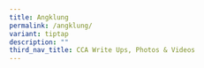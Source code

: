 ```yaml
---
title: Angklung
permalink: /angklung/
variant: tiptap
description: ""
third_nav_title: CCA Write Ups, Photos & Videos
---
```

